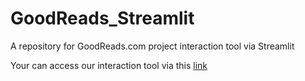 # GoodReads_Streamlit
A repository for GoodReads.com project interaction tool via Streamlit

Your can access our interaction tool via this [link](https://yanbowang0204-goodreads-streamlit-homepage-wvf2th.streamlit.app/)
